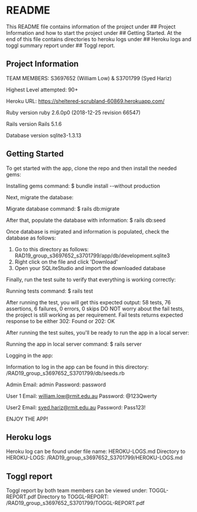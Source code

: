 # README

This README file contains information of the project under ## Project Information and how to start the project under ## Getting Started. 
At the end of this file contains directories to heroku logs under ## Heroku logs and toggl summary report under ## Toggl report.

## Project Information

TEAM MEMBERS: 
S3697652 (William Low) & S3701799 (Syed Hariz)

Highest Level attempted: 
90+

Heroku URL: 
https://sheltered-scrubland-60869.herokuapp.com/

Ruby version
  ruby 2.6.0p0 (2018-12-25 revision 66547)

Rails version 
  Rails 5.1.6

Database version
  sqlite3-1.3.13
  
  
## Getting Started

To get started with the app, clone the repo and then install the needed gems:

  Installing gems command: $ bundle install --without production

Next, migrate the database: 

  Migrate database command: $ rails db:migrate
  
  After that, populate the database with information: $ rails db:seed

  Once database is migrated and information is populated, check the database as follows: 
  1) Go to this directory as follows:
        RAD19_group_s3697652_s3701799/app/db/development.sqlite3
  2) Right click on the file and click 'Download'
  3) Open your SQLiteStudio and import the downloaded database

Finally, run the test suite to verify that everything is working correctly:

  Running tests command: $ rails test
  
  After running the test, you will get this expected output: 58 tests, 76 assertions, 6 failures, 0 errors, 0 skips
  DO NOT worry about the fail tests, the project is still working as per requirement. Fail tests returns expected response
  to be either 302: Found or 202: OK
  
After running the test suites, you'll be ready to run the app in a local server:

  Running the app in local server command: $ rails server
  
Logging in the app: 

  Information to log in the app can be found in this directory: /RAD19_group_s3697652_S3701799/db/seeds.rb
  
  Admin
  Email: admin
  Password: password
  
  User 1
  Email: william.low@rmit.edu.au
  Password: @123Qwerty
  
  User2
  Email: syed.hariz@rmit.edu.au
  Password: Pass123!
    
ENJOY THE APP!

## Heroku logs

Heroku log can be found under file name: HEROKU-LOGS.md
Directory to HEROKU-LOGS: /RAD19_group_s3697652_S3701799/HEROKU-LOGS.md

## Toggl report

Toggl report by both team members can be viewed under: TOGGL-REPORT.pdf
Directory to TOGGL-REPORT: /RAD19_group_s3697652_S3701799/TOGGL-REPORT.pdf